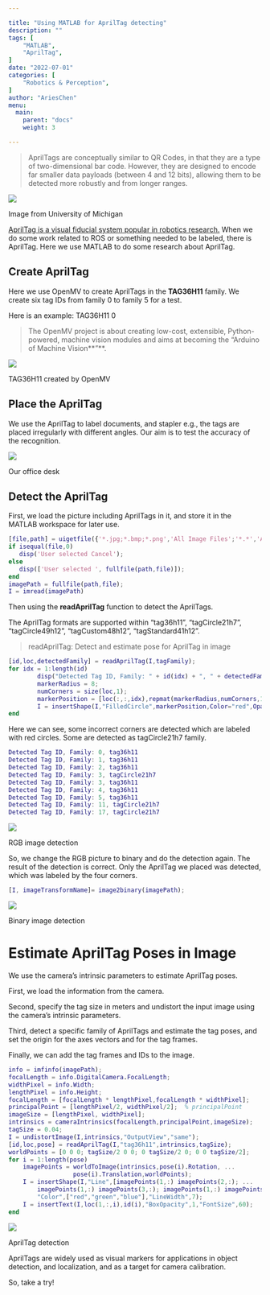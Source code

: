 ```yaml
---

title: "Using MATLAB for AprilTag detecting"
description: ""
tags: [
    "MATLAB",
    "AprilTag",
]
date: "2022-07-01"
categories: [
    "Robotics & Perception",
]
author: "AriesChen"
menu:
  main:
    parent: "docs"
    weight: 3

---
```


> AprilTags are conceptually similar to QR Codes, in that they are a type of two-dimensional bar code. However, they are designed to encode far smaller data payloads (between 4 and 12 bits), allowing them to be detected more robustly and from longer ranges.

![](https://miro.medium.com/v2/resize:fit:1400/1*IX1otmM33h_mec4islurfA.jpeg)

Image from University of Michigan

<u>AprilTag is a visual fiducial system popular in robotics research.</u> When we do some work related to ROS or something needed to be labeled, there is AprilTag. Here we use MATLAB to do some research about AprilTag.

## Create AprilTag

Here we use OpenMV to create AprilTags in the **TAG36H11** family. We create six tag IDs from family 0 to family 5 for a test.

Here is an example: TAG36H11 0

> The OpenMV project is about creating low-cost, extensible, Python-powered, machine vision modules and aims at becoming the “Arduino of Machine Vision**”**.

![](https://miro.medium.com/v2/resize:fit:1400/1*sGFg3EfYnlyqGhXJauwVVw.png)

TAG36H11 created by OpenMV

## Place the AprilTag

We use the AprilTag to label documents, and stapler e.g., the tags are placed irregularly with different angles. Our aim is to test the accuracy of the recognition.

![](https://miro.medium.com/v2/resize:fit:1400/1*LZEAWk5F9MkosIxIkZcF5Q.png)

Our office desk

## Detect the AprilTag

First, we load the picture including AprilTags in it, and store it in the MATLAB workspace for later use.

```matlab
[file,path] = uigetfile({'*.jpg;*.bmp;*.png','All Image Files';'*.*','All Files'});
if isequal(file,0)
   disp('User selected Cancel');
else
   disp(['User selected ', fullfile(path,file)]);
end
imagePath = fullfile(path,file);
I = imread(imagePath)
```

Then using the **readAprilTag** function to detect the AprilTags.

The AprilTag formats are supported within “tag36h11”, “tagCircle21h7”, “tagCircle49h12”, “tagCustom48h12”, “tagStandard41h12”.

> readAprilTag: Detect and estimate pose for AprilTag in image

```matlab
[id,loc,detectedFamily] = readAprilTag(I,tagFamily);
for idx = 1:length(id)
        disp("Detected Tag ID, Family: " + id(idx) + ", " + detectedFamily(idx));
        markerRadius = 8;
        numCorners = size(loc,1);
        markerPosition = [loc(:,:,idx),repmat(markerRadius,numCorners,1)];
        I = insertShape(I,"FilledCircle",markerPosition,Color="red",Opacity=1);
end
```

Here we can see, some incorrect corners are detected which are labeled with red circles. Some are detected as tagCircle21h7 family.

```matlab
Detected Tag ID, Family: 0, tag36h11
Detected Tag ID, Family: 1, tag36h11
Detected Tag ID, Family: 2, tag36h11
Detected Tag ID, Family: 3, tagCircle21h7
Detected Tag ID, Family: 3, tag36h11
Detected Tag ID, Family: 4, tag36h11
Detected Tag ID, Family: 5, tag36h11
Detected Tag ID, Family: 11, tagCircle21h7
Detected Tag ID, Family: 17, tagCircle21h7
```

![](https://miro.medium.com/v2/resize:fit:1400/1*IvQORGkpDPYCiJ5wbUEVTg.png)

RGB image detection

So, we change the RGB picture to binary and do the detection again. The result of the detection is correct. Only the AprilTag we placed was detected, which was labeled by the four corners.

```matlab
[I, imageTransformName]= image2binary(imagePath);
```



![](https://miro.medium.com/v2/resize:fit:1400/1*jQCRCa8bC5k6mYDoQzJ1ZA.png)

Binary image detection

# Estimate AprilTag Poses in Image

We use the camera’s intrinsic parameters to estimate AprilTag poses.

First, we load the information from the camera.

Second, specify the tag size in meters and undistort the input image using the camera’s intrinsic parameters.

Third, detect a specific family of AprilTags and estimate the tag poses, and set the origin for the axes vectors and for the tag frames.

Finally, we can add the tag frames and IDs to the image.

```matlab
info = imfinfo(imagePath);
focalLength = info.DigitalCamera.FocalLength;
widthPixel = info.Width;
lengthPixel = info.Height;
focalLength = [focalLength * lengthPixel,focalLength * widthPixel];
principalPoint = [lengthPixel/2, widthPixel/2];  % principalPoint
imageSize = [lengthPixel, widthPixel];
intrinsics = cameraIntrinsics(focalLength,principalPoint,imageSize);
tagSize = 0.04;
I = undistortImage(I,intrinsics,"OutputView","same");
[id,loc,pose] = readAprilTag(I,"tag36h11",intrinsics,tagSize);
worldPoints = [0 0 0; tagSize/2 0 0; 0 tagSize/2 0; 0 0 tagSize/2];
for i = 1:length(pose)
    imagePoints = worldToImage(intrinsics,pose(i).Rotation, ...
                  pose(i).Translation,worldPoints);
    I = insertShape(I,"Line",[imagePoints(1,:) imagePoints(2,:); ...
        imagePoints(1,:) imagePoints(3,:); imagePoints(1,:) imagePoints(4,:)], ...
        "Color",["red","green","blue"],"LineWidth",7);
    I = insertText(I,loc(1,:,i),id(i),"BoxOpacity",1,"FontSize",60);
end
```

![](https://miro.medium.com/v2/resize:fit:1400/1*CbhR6LZF3xGI2JRjnKrU-A.png)

AprilTag detection

AprilTags are widely used as visual markers for applications in object detection, and localization, and as a target for camera calibration.

So, take a try!

